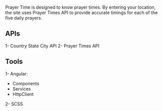 Prayer Time is designed to know prayer times. By entering your location, the site uses Prayer Times API to provide accurate timings for each of the five daily prayers.


## APIs

1- Country State City API
2- Prayer Times API

## Tools
1- Angular:
  - Components
  - Services
  - HttpClient

2- SCSS
